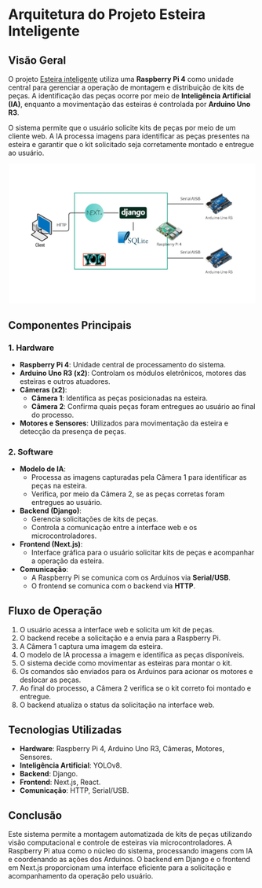 # Arquitetura do Projeto Esteira Inteligente

## Visão Geral
O projeto [Esteira  inteligente]() utiliza uma **Raspberry Pi 4** como unidade central para gerenciar a operação de montagem e distribuição de kits de peças. A identificação das peças ocorre por meio de **Inteligência Artificial (IA)**, enquanto a movimentação das esteiras é controlada por **Arduino Uno R3**.

O sistema permite que o usuário solicite kits de peças por meio de um cliente web. A IA processa imagens para identificar as peças presentes na esteira e garantir que o kit solicitado seja corretamente montado e entregue ao usuário.

![Arquitetura do Projeto](https://github.com/fga-eps-mds/2024.2-Outorga-Antecipada/blob/main/docs/assets/EI.jpg)

## Componentes Principais

### 1. Hardware
- **Raspberry Pi 4**: Unidade central de processamento do sistema.
- **Arduino Uno R3 (x2)**: Controlam os módulos eletrônicos, motores das esteiras e outros atuadores.
- **Câmeras (x2)**:
  - **Câmera 1**: Identifica as peças posicionadas na esteira.
  - **Câmera 2**: Confirma quais peças foram entregues ao usuário ao final do processo.
- **Motores e Sensores**: Utilizados para movimentação da esteira e detecção da presença de peças.

### 2. Software
- **Modelo de IA**:
  - Processa as imagens capturadas pela Câmera 1 para identificar as peças na esteira.
  - Verifica, por meio da Câmera 2, se as peças corretas foram entregues ao usuário.
- **Backend (Django)**:
  - Gerencia solicitações de kits de peças.
  - Controla a comunicação entre a interface web e os microcontroladores.
- **Frontend (Next.js)**:
  - Interface gráfica para o usuário solicitar kits de peças e acompanhar a operação da esteira.
- **Comunicação**:
  - A Raspberry Pi se comunica com os Arduinos via **Serial/USB**.
  - O frontend se comunica com o backend via **HTTP**.

## Fluxo de Operação
1. O usuário acessa a interface web e solicita um kit de peças.
2. O backend recebe a solicitação e a envia para a Raspberry Pi.
3. A Câmera 1 captura uma imagem da esteira.
4. O modelo de IA processa a imagem e identifica as peças disponíveis.
5. O sistema decide como movimentar as esteiras para montar o kit.
6. Os comandos são enviados para os Arduinos para acionar os motores e deslocar as peças.
7. Ao final do processo, a Câmera 2 verifica se o kit correto foi montado e entregue.
8. O backend atualiza o status da solicitação na interface web.

## Tecnologias Utilizadas
- **Hardware**: Raspberry Pi 4, Arduino Uno R3, Câmeras, Motores, Sensores.
- **Inteligência Artificial**: YOLOv8.
- **Backend**: Django.
- **Frontend**: Next.js, React.
- **Comunicação**: HTTP, Serial/USB.

## 

## Conclusão
Este sistema permite a montagem automatizada de kits de peças utilizando visão computacional e controle de esteiras via microcontroladores. A Raspberry Pi atua como o núcleo do sistema, processando imagens com IA e coordenando as ações dos Arduinos. O backend em Django e o frontend em Next.js proporcionam uma interface eficiente para a solicitação e acompanhamento da operação pelo usuário.
